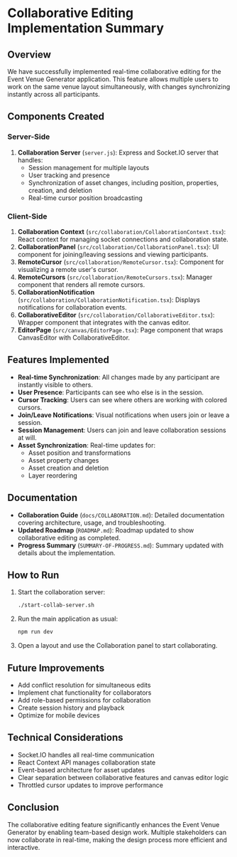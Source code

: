 # Collaborative Editing Implementation Summary

## Overview

We have successfully implemented real-time collaborative editing for the Event Venue Generator application. This feature allows multiple users to work on the same venue layout simultaneously, with changes synchronizing instantly across all participants.

## Components Created

### Server-Side
1. **Collaboration Server** (`server.js`): Express and Socket.IO server that handles:
   - Session management for multiple layouts
   - User tracking and presence
   - Synchronization of asset changes, including position, properties, creation, and deletion
   - Real-time cursor position broadcasting

### Client-Side
1. **Collaboration Context** (`src/collaboration/CollaborationContext.tsx`): React context for managing socket connections and collaboration state.
2. **CollaborationPanel** (`src/collaboration/CollaborationPanel.tsx`): UI component for joining/leaving sessions and viewing participants.
3. **RemoteCursor** (`src/collaboration/RemoteCursor.tsx`): Component for visualizing a remote user's cursor.
4. **RemoteCursors** (`src/collaboration/RemoteCursors.tsx`): Manager component that renders all remote cursors.
5. **CollaborationNotification** (`src/collaboration/CollaborationNotification.tsx`): Displays notifications for collaboration events.
6. **CollaborativeEditor** (`src/collaboration/CollaborativeEditor.tsx`): Wrapper component that integrates with the canvas editor.
7. **EditorPage** (`src/canvas/EditorPage.tsx`): Page component that wraps CanvasEditor with CollaborativeEditor.

## Features Implemented

- **Real-time Synchronization**: All changes made by any participant are instantly visible to others.
- **User Presence**: Participants can see who else is in the session.
- **Cursor Tracking**: Users can see where others are working with colored cursors.
- **Join/Leave Notifications**: Visual notifications when users join or leave a session.
- **Session Management**: Users can join and leave collaboration sessions at will.
- **Asset Synchronization**: Real-time updates for:
  - Asset position and transformations
  - Asset property changes
  - Asset creation and deletion
  - Layer reordering

## Documentation

- **Collaboration Guide** (`docs/COLLABORATION.md`): Detailed documentation covering architecture, usage, and troubleshooting.
- **Updated Roadmap** (`ROADMAP.md`): Roadmap updated to show collaborative editing as completed.
- **Progress Summary** (`SUMMARY-OF-PROGRESS.md`): Summary updated with details about the implementation.

## How to Run

1. Start the collaboration server:
   ```bash
   ./start-collab-server.sh
   ```
   
2. Run the main application as usual:
   ```bash
   npm run dev
   ```

3. Open a layout and use the Collaboration panel to start collaborating.

## Future Improvements

- Add conflict resolution for simultaneous edits
- Implement chat functionality for collaborators
- Add role-based permissions for collaboration
- Create session history and playback
- Optimize for mobile devices

## Technical Considerations

- Socket.IO handles all real-time communication
- React Context API manages collaboration state
- Event-based architecture for asset updates
- Clear separation between collaborative features and canvas editor logic
- Throttled cursor updates to improve performance

## Conclusion

The collaborative editing feature significantly enhances the Event Venue Generator by enabling team-based design work. Multiple stakeholders can now collaborate in real-time, making the design process more efficient and interactive. 